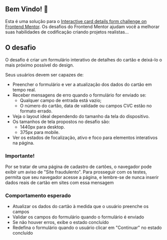 ## Bem Vindo! 👋

Esta é uma solução para o [Interactive card details form challenge on Frontend Mentor](https://www.frontendmentor.io/challenges/interactive-card-details-form-XpS8cKZDWw). 
Os desafios do Frontend Mentor ajudam você a melhorar suas habilidades de codificação criando projetos realistas...



## O desafio

O desafio é criar um formulário interativo de detalhes do cartão e deixá-lo o mais próximo possível do design.

Seus usuários devem ser capazes de:

- Preencher o formulário e ver a atualização dos dados do cartão em tempo real.
- Receber mensagens de erro quando o formulário for enviado se:
  - Qualquer campo de entrada está vazio;
  - O número do cartão, data de validade ou campos CVC estão no formato errado.
- Veja o layout ideal dependendo do tamanho da tela do dispositivo. 
- Os tamanhos de tela propostos no desafio são:
  - 1440px para desktop. 
  - 375px para mobile. 
- Ver os estados de focalização, ativo e foco para elementos interativos na página.

### Importante!
Por se tratar de uma página de cadastro de cartões, o navegador pode exibir um aviso de "Site fraudulento".
Para prosseguir com os testes, permita que seu navegador acesse a página, e lembre-se de nunca inserir dados reais de cartão em sites com essa mensagem

### Comportamento esperado

- Atualizar os dados do cartão à medida que o usuário preenche os campos
- Validar os campos do formulário quando o formulário é enviado
- Se não houver erros, exibe o estado concluído
- Redefina o formulário quando o usuário clicar em "Continuar" no estado concluído

